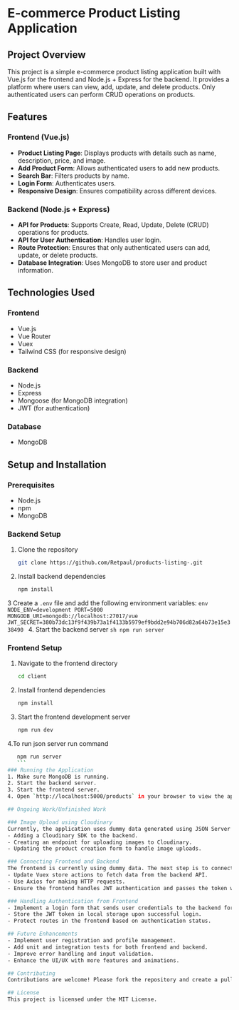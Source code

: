 # E-commerce Product Listing Application

## Project Overview

This project is a simple e-commerce product listing application built with Vue.js for the frontend and Node.js + Express for the backend. It provides a platform where users can view, add, update, and delete products. Only authenticated users can perform CRUD operations on products. 

## Features

### Frontend (Vue.js)
- **Product Listing Page**: Displays products with details such as name, description, price, and image.
- **Add Product Form**: Allows authenticated users to add new products.
- **Search Bar**: Filters products by name.
- **Login Form**: Authenticates users.
- **Responsive Design**: Ensures compatibility across different devices.

### Backend (Node.js + Express)
- **API for Products**: Supports Create, Read, Update, Delete (CRUD) operations for products.
- **API for User Authentication**: Handles user login.
- **Route Protection**: Ensures that only authenticated users can add, update, or delete products.
- **Database Integration**: Uses MongoDB to store user and product information.

## Technologies Used

### Frontend
- Vue.js
- Vue Router
- Vuex
- Tailwind CSS (for responsive design)

### Backend
- Node.js
- Express
- Mongoose (for MongoDB integration)
- JWT (for authentication)

### Database
- MongoDB

## Setup and Installation

### Prerequisites
- Node.js
- npm
- MongoDB

### Backend Setup
1. Clone the repository
    ```sh
    git clone https://github.com/Retpaul/products-listing-.git
    ```

2. Install backend dependencies
    ```sh
    npm install
    ```
3 Create a `.env` file and add the following environment variables:
    ```env
  NODE_ENV=development
PORT=5000
MONGODB_URI=mongodb://localhost:27017/vue
JWT_SECRET=380b73dc13f9f439b73a1f4133b5979ef9bdd2e94b706d82a64b73e15e338490
    ```
4. Start the backend server
    ```sh
    npm run server
    ```

### Frontend Setup
1. Navigate to the frontend directory
    ```sh
    cd client
    ```
2. Install frontend dependencies
    ```sh
    npm install
    ```
3. Start the frontend development server
    ```sh
    npm run dev
    ```
4.To run json server run command
 ```sh
    npm run server
    ```
### Running the Application
1. Make sure MongoDB is running.
2. Start the backend server.
3. Start the frontend server.
4. Open `http://localhost:5000/products` in your browser to view the application.

## Ongoing Work/Unfinished Work

### Image Upload using Cloudinary
Currently, the application uses dummy data generated using JSON Server for product images. The next step is to integrate Cloudinary for image upload. This involves:
- Adding a Cloudinary SDK to the backend.
- Creating an endpoint for uploading images to Cloudinary.
- Updating the product creation form to handle image uploads.

### Connecting Frontend and Backend
The frontend is currently using dummy data. The next step is to connect the frontend with the backend API:
- Update Vuex store actions to fetch data from the backend API.
- Use Axios for making HTTP requests.
- Ensure the frontend handles JWT authentication and passes the token with requests.

### Handling Authentication from Frontend
- Implement a login form that sends user credentials to the backend for authentication.
- Store the JWT token in local storage upon successful login.
- Protect routes in the frontend based on authentication status.

## Future Enhancements
- Implement user registration and profile management.
- Add unit and integration tests for both frontend and backend.
- Improve error handling and input validation.
- Enhance the UI/UX with more features and animations.

## Contributing
Contributions are welcome! Please fork the repository and create a pull request with your changes.

## License
This project is licensed under the MIT License.

